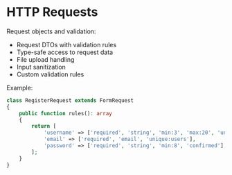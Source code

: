 # HTTP Requests

Request objects and validation:
- Request DTOs with validation rules
- Type-safe access to request data
- File upload handling
- Input sanitization
- Custom validation rules

Example:
```php
class RegisterRequest extends FormRequest
{
    public function rules(): array
    {
        return [
            'username' => ['required', 'string', 'min:3', 'max:20', 'unique:users'],
            'email' => ['required', 'email', 'unique:users'],
            'password' => ['required', 'string', 'min:8', 'confirmed'],
        ];
    }
}
```